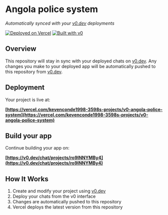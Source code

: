 # Angola police system

*Automatically synced with your [v0.dev](https://v0.dev) deployments*

[![Deployed on Vercel](https://img.shields.io/badge/Deployed%20on-Vercel-black?style=for-the-badge&logo=vercel)](https://vercel.com/kevenconde1998-3598s-projects/v0-angola-police-system)
[![Built with v0](https://img.shields.io/badge/Built%20with-v0.dev-black?style=for-the-badge)](https://v0.dev/chat/projects/ro9INNYMBy4)

## Overview

This repository will stay in sync with your deployed chats on [v0.dev](https://v0.dev).
Any changes you make to your deployed app will be automatically pushed to this repository from [v0.dev](https://v0.dev).

## Deployment

Your project is live at:

**[https://vercel.com/kevenconde1998-3598s-projects/v0-angola-police-system](https://vercel.com/kevenconde1998-3598s-projects/v0-angola-police-system)**

## Build your app

Continue building your app on:

**[https://v0.dev/chat/projects/ro9INNYMBy4](https://v0.dev/chat/projects/ro9INNYMBy4)**

## How It Works

1. Create and modify your project using [v0.dev](https://v0.dev)
2. Deploy your chats from the v0 interface
3. Changes are automatically pushed to this repository
4. Vercel deploys the latest version from this repository